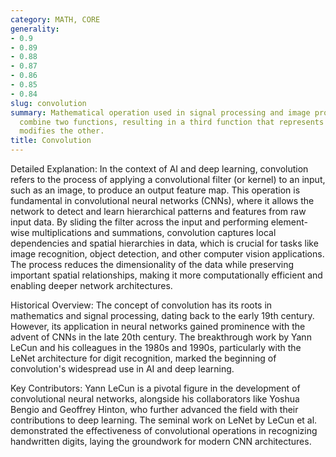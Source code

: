 ```yaml
---
category: MATH, CORE
generality:
- 0.9
- 0.89
- 0.88
- 0.87
- 0.86
- 0.85
- 0.84
slug: convolution
summary: Mathematical operation used in signal processing and image processing to
  combine two functions, resulting in a third function that represents how one function
  modifies the other.
title: Convolution
---
```


Detailed Explanation:
In the context of AI and deep learning, convolution refers to the process of applying a convolutional filter (or kernel) to an input, such as an image, to produce an output feature map. This operation is fundamental in convolutional neural networks (CNNs), where it allows the network to detect and learn hierarchical patterns and features from raw input data. By sliding the filter across the input and performing element-wise multiplications and summations, convolution captures local dependencies and spatial hierarchies in data, which is crucial for tasks like image recognition, object detection, and other computer vision applications. The process reduces the dimensionality of the data while preserving important spatial relationships, making it more computationally efficient and enabling deeper network architectures.

Historical Overview:
The concept of convolution has its roots in mathematics and signal processing, dating back to the early 19th century. However, its application in neural networks gained prominence with the advent of CNNs in the late 20th century. The breakthrough work by Yann LeCun and his colleagues in the 1980s and 1990s, particularly with the LeNet architecture for digit recognition, marked the beginning of convolution's widespread use in AI and deep learning.

Key Contributors:
Yann LeCun is a pivotal figure in the development of convolutional neural networks, alongside his collaborators like Yoshua Bengio and Geoffrey Hinton, who further advanced the field with their contributions to deep learning. The seminal work on LeNet by LeCun et al. demonstrated the effectiveness of convolutional operations in recognizing handwritten digits, laying the groundwork for modern CNN architectures.